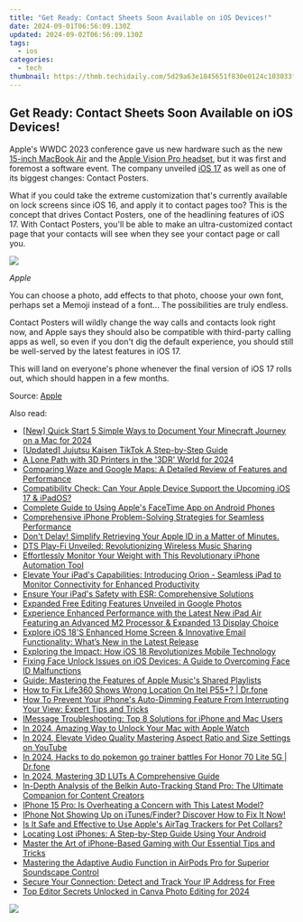 ```yaml
---
title: "Get Ready: Contact Sheets Soon Available on iOS Devices!"
date: 2024-09-01T06:56:09.130Z
updated: 2024-09-02T06:56:09.130Z
tags:
  - ios
categories:
  - tech
thumbnail: https://thmb.techidaily.com/5d29a63e1845651f830e0124c103033fe9ea8d7a1b11e86673f2ac375d1ce40d.jpeg
---
```


## Get Ready: Contact Sheets Soon Available on iOS Devices!

Apple's WWDC 2023 conference gave us new hardware such as the new [15-inch MacBook Air](https://facebook-videos.techidaily.com/new-revealing-hidden-group-media-on-messenger-app/) and the [Apple Vision Pro headset](https://location-social.techidaily.com/in-2024-how-to-sharefake-location-on-whatsapp-for-apple-iphone-12-mini-drfone-by-drfone-virtual-ios/), but it was first and foremost a software event. The company unveiled [iOS 17](https://tech-haven.techidaily.com/assessing-data-protection-risks-in-using-chatgpt-technology/) as well as one of its biggest changes: Contact Posters.

 What if you could take the extreme customization that's currently available on lock screens since iOS 16, and apply it to contact pages too? This is the concept that drives Contact Posters, one of the headlining features of iOS 17\. With Contact Posters, you'll be able to make an ultra-customized contact page that your contacts will see when they see your contact page or call you.

![](https://static1.howtogeekimages.com/wordpress/wp-content/uploads/2023/06/Apple-Contact-Posters-2.jpg) 

_Apple_

 You can choose a photo, add effects to that photo, choose your own font, perhaps set a Memoji instead of a font... The possibilities are truly endless.

 Contact Posters will wildly change the way calls and contacts look right now, and Apple says they should also be compatible with third-party calling apps as well, so even if you don't dig the default experience, you should still be well-served by the latest features in iOS 17.

 This will land on everyone's phone whenever the final version of iOS 17 rolls out, which should happen in a few months.

 Source: [Apple](https://www.apple.com/newsroom/2023/06/ios-17-makes-iphone-more-personal-and-intuitive/)

<ins class="adsbygoogle"
     style="display:block"
     data-ad-format="autorelaxed"
     data-ad-client="ca-pub-7571918770474297"
     data-ad-slot="1223367746"></ins>



<ins class="adsbygoogle"
     style="display:block"
     data-ad-client="ca-pub-7571918770474297"
     data-ad-slot="8358498916"
     data-ad-format="auto"
     data-full-width-responsive="true"></ins>

<span class="atpl-alsoreadstyle">Also read:</span>
<div><ul>
<li><a href="https://video-screen-grab.techidaily.com/new-quick-start-5-simple-ways-to-document-your-minecraft-journey-on-a-mac-for-2024/"><u>[New] Quick Start  5 Simple Ways to Document Your Minecraft Journey on a Mac for 2024</u></a></li>
<li><a href="https://tiktok-videos.techidaily.com/updated-jujutsu-kaisen-tiktok-a-step-by-step-guide/"><u>[Updated] Jujutsu Kaisen TikTok  A Step-by-Step Guide</u></a></li>
<li><a href="https://extra-lessons.techidaily.com/a-lone-path-with-3d-printers-in-the-3dr-world-for-2024/"><u>A Lone Path with 3D Printers in the '3DR' World for 2024</u></a></li>
<li><a href="https://os-tips.techidaily.com/comparing-waze-and-google-maps-a-detailed-review-of-features-and-performance/"><u>Comparing Waze and Google Maps: A Detailed Review of Features and Performance</u></a></li>
<li><a href="https://os-tips.techidaily.com/compatibility-check-can-your-apple-device-support-the-upcoming-ios-17-and-ipados/"><u>Compatibility Check: Can Your Apple Device Support the Upcoming iOS 17 & iPadOS?</u></a></li>
<li><a href="https://os-tips.techidaily.com/complete-guide-to-using-apples-facetime-app-on-android-phones/"><u>Complete Guide to Using Apple's FaceTime App on Android Phones</u></a></li>
<li><a href="https://os-tips.techidaily.com/comprehensive-iphone-problem-solving-strategies-for-seamless-performance/"><u>Comprehensive iPhone Problem-Solving Strategies for Seamless Performance</u></a></li>
<li><a href="https://os-tips.techidaily.com/dont-delay-simplify-retrieving-your-apple-id-in-a-matter-of-minutes/"><u>Don't Delay! Simplify Retrieving Your Apple ID in a Matter of Minutes.</u></a></li>
<li><a href="https://tech-recovery.techidaily.com/dts-play-fi-unveiled-revolutionizing-wireless-music-sharing/"><u>DTS Play-Fi Unveiled: Revolutionizing Wireless Music Sharing</u></a></li>
<li><a href="https://os-tips.techidaily.com/effortlessly-monitor-your-weight-with-this-revolutionary-iphone-automation-tool/"><u>Effortlessly Monitor Your Weight with This Revolutionary iPhone Automation Tool</u></a></li>
<li><a href="https://os-tips.techidaily.com/elevate-your-ipads-capabilities-introducing-orion-seamless-ipad-to-monitor-connectivity-for-enhanced-productivity/"><u>Elevate Your iPad's Capabilities: Introducing Orion - Seamless iPad to Monitor Connectivity for Enhanced Productivity</u></a></li>
<li><a href="https://os-tips.techidaily.com/ensure-your-ipads-safety-with-esr-comprehensive-solutions/"><u>Ensure Your iPad's Safety with ESR: Comprehensive Solutions</u></a></li>
<li><a href="https://os-tips.techidaily.com/expanded-free-editing-features-unveiled-in-google-photos/"><u>Expanded Free Editing Features Unveiled in Google Photos</u></a></li>
<li><a href="https://os-tips.techidaily.com/experience-enhanced-performance-with-the-latest-new-ipad-air-featuring-an-advanced-m2-processor-and-expanded-13-display-choice/"><u>Experience Enhanced Performance with the Latest New iPad Air Featuring an Advanced M2 Processor & Expanded 13 Display Choice</u></a></li>
<li><a href="https://os-tips.techidaily.com/explore-ios-18s-enhanced-home-screen-and-innovative-email-functionality-whats-new-in-the-latest-release/"><u>Explore iOS 18'S Enhanced Home Screen & Innovative Email Functionality: What’s New in the Latest Release</u></a></li>
<li><a href="https://os-tips.techidaily.com/exploring-the-impact-how-ios-18-revolutionizes-mobile-technology/"><u>Exploring the Impact: How iOS 18 Revolutionizes Mobile Technology</u></a></li>
<li><a href="https://os-tips.techidaily.com/fixing-face-unlock-issues-on-ios-devices-a-guide-to-overcoming-face-id-malfunctions/"><u>Fixing Face Unlock Issues on iOS Devices: A Guide to Overcoming Face ID Malfunctions</u></a></li>
<li><a href="https://os-tips.techidaily.com/guide-mastering-the-features-of-apple-musics-shared-playlists/"><u>Guide: Mastering the Features of Apple Music's Shared Playlists</u></a></li>
<li><a href="https://fake-location.techidaily.com/how-to-fix-life360-shows-wrong-location-on-itel-p55plus-drfone-by-drfone-virtual-android/"><u>How to Fix Life360 Shows Wrong Location On Itel P55+? | Dr.fone</u></a></li>
<li><a href="https://os-tips.techidaily.com/how-to-prevent-your-iphones-auto-dimming-feature-from-interrupting-your-view-expert-tips-and-tricks/"><u>How To Prevent Your iPhone's Auto-Dimming Feature From Interrupting Your View: Expert Tips and Tricks</u></a></li>
<li><a href="https://os-tips.techidaily.com/imessage-troubleshooting-top-8-solutions-for-iphone-and-mac-users/"><u>IMessage Troubleshooting: Top 8 Solutions for iPhone and Mac Users</u></a></li>
<li><a href="https://article-posts.techidaily.com/in-2024-amazing-way-to-unlock-your-mac-with-apple-watch/"><u>In 2024, Amazing Way to Unlock Your Mac with Apple Watch</u></a></li>
<li><a href="https://youtube-videos.techidaily.com/in-2024-elevate-video-quality-mastering-aspect-ratio-and-size-settings-on-youtube/"><u>In 2024, Elevate Video Quality  Mastering Aspect Ratio and Size Settings on YouTube</u></a></li>
<li><a href="https://pokemon-go-android.techidaily.com/in-2024-hacks-to-do-pokemon-go-trainer-battles-for-honor-70-lite-5g-drfone-by-drfone-virtual-android/"><u>In 2024, Hacks to do pokemon go trainer battles For Honor 70 Lite 5G | Dr.fone</u></a></li>
<li><a href="https://extra-skills.techidaily.com/in-2024-mastering-3d-luts-a-comprehensive-guide/"><u>In 2024, Mastering 3D LUTs  A Comprehensive Guide</u></a></li>
<li><a href="https://os-tips.techidaily.com/in-depth-analysis-of-the-belkin-auto-tracking-stand-pro-the-ultimate-companion-for-content-creators/"><u>In-Depth Analysis of the Belkin Auto-Tracking Stand Pro: The Ultimate Companion for Content Creators</u></a></li>
<li><a href="https://os-tips.techidaily.com/iphone-15-pro-is-overheating-a-concern-with-this-latest-model/"><u>IPhone 15 Pro: Is Overheating a Concern with This Latest Model?</u></a></li>
<li><a href="https://fox-that.techidaily.com/iphone-not-showing-up-on-itunesfinder-discover-how-to-fix-it-now/"><u>IPhone Not Showing Up on iTunes/Finder? Discover How to Fix It Now!</u></a></li>
<li><a href="https://os-tips.techidaily.com/is-it-safe-and-effective-to-use-apples-airtag-trackers-for-pet-collars/"><u>Is It Safe and Effective to Use Apple's AirTag Trackers for Pet Collars?</u></a></li>
<li><a href="https://os-tips.techidaily.com/locating-lost-iphones-a-step-by-step-guide-using-your-android/"><u>Locating Lost iPhones: A Step-by-Step Guide Using Your Android</u></a></li>
<li><a href="https://os-tips.techidaily.com/master-the-art-of-iphone-based-gaming-with-our-essential-tips-and-tricks/"><u>Master the Art of iPhone-Based Gaming with Our Essential Tips and Tricks</u></a></li>
<li><a href="https://os-tips.techidaily.com/mastering-the-adaptive-audio-function-in-airpods-pro-for-superior-soundscape-control/"><u>Mastering the Adaptive Audio Function in AirPods Pro for Superior Soundscape Control</u></a></li>
<li><a href="https://tech-renaissance.techidaily.com/secure-your-connection-detect-and-track-your-ip-address-for-free/"><u>Secure Your Connection: Detect and Track Your IP Address for Free</u></a></li>
<li><a href="https://some-skills.techidaily.com/top-editor-secrets-unlocked-in-canva-photo-editing-for-2024/"><u>Top Editor Secrets Unlocked in Canva Photo Editing for 2024</u></a></li>
</ul></div>

<!-- affiliate ads begin -->
<a href="https://secure.2checkout.com/order/checkout.php?PRODS=4940317&QTY=1&AFFILIATE=108875&CART=1"><img src="https://secure.avangate.com/images/merchant/333ac5d90817d69113471fbb6e531bee/sps-partnership-728x90eng.png" border="0"></a>
<!-- affiliate ads end -->